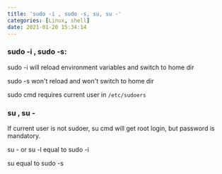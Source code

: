 ```yaml
---
title: 'sudo -i , sudo -s, su, su -'
categories: [Linux, shell]
date: 2021-01-20 15:34:14
---
```


### sudo -i , sudo -s:

sudo -i will reload environment variables and switch to home dir

sudo -s won't reload and won't switch to home dir

sudo cmd requires current user in `/etc/sudoers`

 <!-- more -->

### su , su -

If current user is not sudoer, su cmd will get root login, but password is mandatory.

su - or su -l equal to sudo -i

su equal to sudo -s
